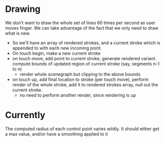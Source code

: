 # Drawing

We don't want to draw the whole set of lines 60 times per second as user moves finger. We can take advantage of the fact that we only need to draw what is new.

- So we'll have an array of rendered strokes, and a current stroke which is appended to with each new incoming point.
- On touch begin, make a new current stroke
- on touch move, add point to current stroke, generate rendered variant. compute bounds of updated region of current stroke (say, segments n-1 to n)
	- render whole scenegraph but clipping to the above bounds
- on touch up, add final location to stroke (per touch move), perform render of the whole stroke, add it to rendered strokes array, null out the current stroke.
	- no need to perform another render, since rendering is up

# Currently

The computed radius of each control point varies wildly. It should either get a max value, and/or have a smoothing applied to it
